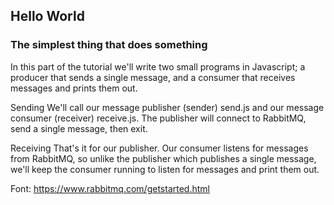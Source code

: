 ## Hello World
### The simplest thing that does something

In this part of the tutorial we'll write two small programs in Javascript; a producer that sends a single message, and a consumer that receives messages and prints them out. 

Sending
We'll call our message publisher (sender) send.js and our message consumer (receiver) receive.js. The publisher will connect to RabbitMQ, send a single message, then exit.

Receiving
That's it for our publisher. Our consumer listens for messages from RabbitMQ, so unlike the publisher which publishes a single message, we'll keep the consumer running to listen for messages and print them out.



Font: https://www.rabbitmq.com/getstarted.html